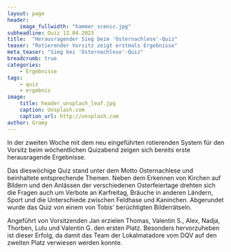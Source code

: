 ```yaml
---
layout: page
header:
    image_fullwidth: "hammer_scenic.jpg"
subheadline: Quiz 12.04.2023
title:  "Herausragender Sieg beim 'Osternachlese'-Quiz"
teaser: "Rotierender Vorsitz zeigt erstmals Ergebnisse"
meta_teaser: "Sieg bei 'Osternachlese'-Quiz"
breadcrumb: true
categories:
    - Ergebnisse
tags:
    - quiz
    - ergebnis
image:
    title: header_unsplash_leaf.jpg
    caption: Unsplash.com
    caption_url: http://unsplash.com
author: Gramy
---
```


In der zweiten Woche mit dem neu eingeführten rotierenden System für den Vorsitz beim wöchentlichen Quizabend zeigen sich bereits erste herausragende Ergebnisse.

Das dieswöchige Quiz stand unter dem Motto Osternachlese und beinhaltete entsprechende Themen.
Neben dem Erkennen von Kirchen auf Bildern und den Anlässen der verschiedenen Osterfeiertage drehten sich die Fragen auch um Verbote an Karfreitag, Bräuche in anderen Ländern, Sport und die Unterschiede zwischen Feldhase und Kaninchen. Abgerundet wurde das Quiz von einem von Tobis' berüchtigten Bilderrätseln.

Angeführt von Vorsitzenden Jan erzielen Thomas, Valentin S., Alex, Nadja, Thorben, Lulu und Valentin G. den ersten Platz.
Besonders hervorzuheben ist dieser Erfolg, da damit das Team der Lokalmatadore vom DQV auf den zweiten Platz verwiesen werden konnte.


